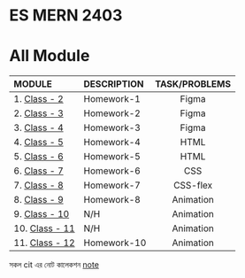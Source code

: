 # ES MERN 2403

# All Module

| MODULE                     | DESCRIPTION | TASK/PROBLEMS |
| :------------------------- | :---------- | :-----------: |
| 1. [Class - 2](class-2)    | Homework-1  |     Figma     |
| 2. [Class - 3](class-3)    | Homework-2  |     Figma     |
| 3. [Class - 4](class-4)    | Homework-3  |     Figma     |
| 4. [Class - 5](class-5)    | Homework-4  |     HTML      |
| 5. [Class - 6](class-6)    | Homework-5  |     HTML      |
| 6. [Class - 7](class-7)    | Homework-6  |      CSS      |
| 7. [Class - 8](class-8)    | Homework-7  |   CSS-flex    |
| 8. [Class - 9](class-9)    | Homework-8  |   Animation   |
| 9. [Class - 10](class-10)  | N/H         |   Animation   |
| 10. [Class - 11](class-11) | N/H         |   Animation   |
| 11. [Class - 12](class-12) | Homework-10 |   Animation   |

সকল cit এর নোট কালেকশন [note](https://github.com/mejbaulmubin786/MyNotes/tree/main/MERN-CIT-NOTE)
